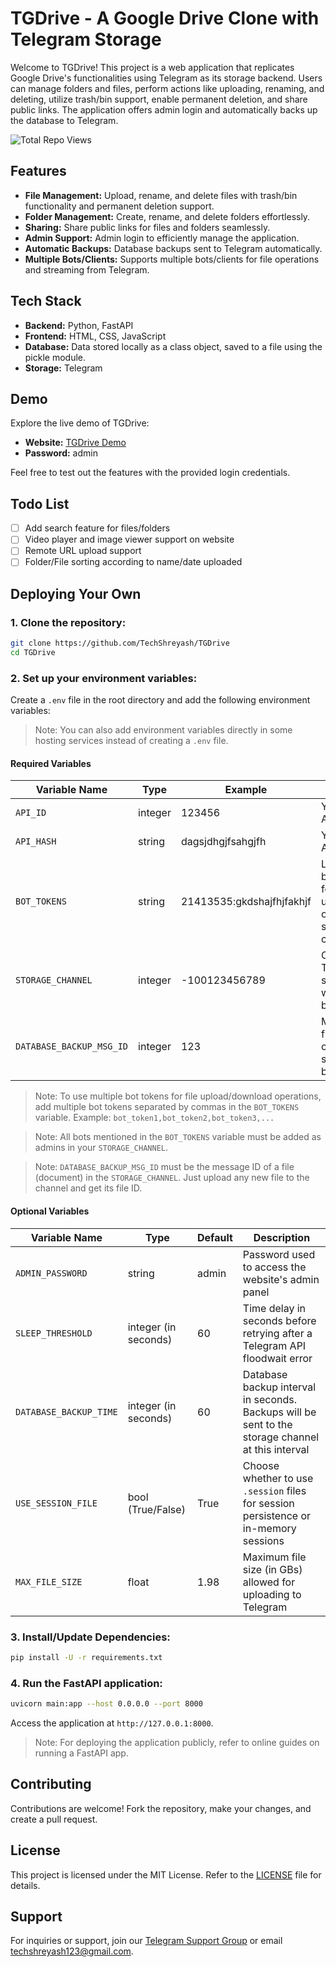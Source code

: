 # TGDrive - A Google Drive Clone with Telegram Storage

Welcome to TGDrive! This project is a web application that replicates Google Drive's functionalities using Telegram as its storage backend. Users can manage folders and files, perform actions like uploading, renaming, and deleting, utilize trash/bin support, enable permanent deletion, and share public links. The application offers admin login and automatically backs up the database to Telegram.

![Total Repo Views](https://stats.techzbots.co/api/views_badge?page=https%3A%2F%2Fgithub.com%2FTechShreyash%2FTGDrive&color1=394066&color2=fd3201&label=Total%20Repo%20Views&counter_type=1)

## Features

- **File Management:** Upload, rename, and delete files with trash/bin functionality and permanent deletion support.
- **Folder Management:** Create, rename, and delete folders effortlessly.
- **Sharing:** Share public links for files and folders seamlessly.
- **Admin Support:** Admin login to efficiently manage the application.
- **Automatic Backups:** Database backups sent to Telegram automatically.
- **Multiple Bots/Clients:** Supports multiple bots/clients for file operations and streaming from Telegram.

## Tech Stack

- **Backend:** Python, FastAPI
- **Frontend:** HTML, CSS, JavaScript
- **Database:** Data stored locally as a class object, saved to a file using the pickle module.
- **Storage:** Telegram

## Demo

Explore the live demo of TGDrive:

- **Website:** [TGDrive Demo](https://tgdrive.techzbots.co)
- **Password:** admin

Feel free to test out the features with the provided login credentials.

## Todo List

- [ ] Add search feature for files/folders
- [ ] Video player and image viewer support on website
- [ ] Remote URL upload support
- [ ] Folder/File sorting according to name/date uploaded

## Deploying Your Own

### 1. Clone the repository:

```bash
git clone https://github.com/TechShreyash/TGDrive
cd TGDrive
```

### 2. Set up your environment variables:

Create a `.env` file in the root directory and add the following environment variables:

> Note: You can also add environment variables directly in some hosting services instead of creating a `.env` file.

#### Required Variables

| Variable Name            | Type    | Example                   | Description                                                                                |
| ------------------------ | ------- | ------------------------- | ------------------------------------------------------------------------------------------ |
| `API_ID`                 | integer | 123456                    | Your Telegram API ID                                                                       |
| `API_HASH`               | string  | dagsjdhgjfsahgjfh         | Your Telegram API Hash                                                                     |
| `BOT_TOKENS`             | string  | 21413535:gkdshajfhjfakhjf | List of Telegram bot tokens used for file upload/download operations, separated by commas. |
| `STORAGE_CHANNEL`        | integer | -100123456789             | Chat ID of the Telegram storage channel where files will be stored                         |
| `DATABASE_BACKUP_MSG_ID` | integer | 123                       | Message ID of a file in the storage channel used for storing database backups              |

> Note: To use multiple bot tokens for file upload/download operations, add multiple bot tokens separated by commas in the `BOT_TOKENS` variable. Example: `bot_token1,bot_token2,bot_token3,...`

> Note: All bots mentioned in the `BOT_TOKENS` variable must be added as admins in your `STORAGE_CHANNEL`.

> Note: `DATABASE_BACKUP_MSG_ID` must be the message ID of a file (document) in the `STORAGE_CHANNEL`. Just upload any new file to the channel and get its file ID.

#### Optional Variables

| Variable Name          | Type                 | Default | Description                                                                                       |
| ---------------------- | -------------------- | ------- | ------------------------------------------------------------------------------------------------- |
| `ADMIN_PASSWORD`       | string               | admin   | Password used to access the website's admin panel                                                 |
| `SLEEP_THRESHOLD`      | integer (in seconds) | 60      | Time delay in seconds before retrying after a Telegram API floodwait error                        |
| `DATABASE_BACKUP_TIME` | integer (in seconds) | 60      | Database backup interval in seconds. Backups will be sent to the storage channel at this interval |
| `USE_SESSION_FILE`     | bool (True/False)    | True    | Choose whether to use `.session` files for session persistence or in-memory sessions              |
| `MAX_FILE_SIZE`        | float                | 1.98    | Maximum file size (in GBs) allowed for uploading to Telegram                                      |

### 3. Install/Update Dependencies:

```bash
pip install -U -r requirements.txt
```

### 4. Run the FastAPI application:

```bash
uvicorn main:app --host 0.0.0.0 --port 8000
```

Access the application at `http://127.0.0.1:8000`.

> Note: For deploying the application publicly, refer to online guides on running a FastAPI app.

## Contributing

Contributions are welcome! Fork the repository, make your changes, and create a pull request.

## License

This project is licensed under the MIT License. Refer to the [LICENSE](LICENSE) file for details.

## Support

For inquiries or support, join our [Telegram Support Group](https://telegram.me/TechZBots_Support) or email [techshreyash123@gmail.com](mailto:techshreyash123@gmail.com).
